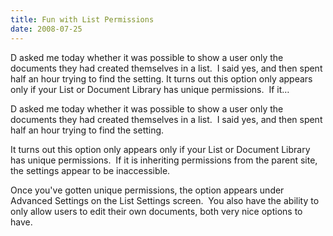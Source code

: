 ```yaml
---
title: Fun with List Permissions
date: 2008-07-25
---
```


D asked me today whether it was possible to show a user only the documents they had created themselves in a list.  I said yes, and then spent half an hour trying to find the setting. It turns out this option only appears only if your List or Document Library has unique permissions.  If it…


<!-- end -->

<div dir="ltr">D asked me today whether it was possible to show a user only the documents they had created themselves in a list.  I said yes, and then spent half an hour trying to find the setting.

It turns out this option only appears only if your List or Document Library has unique permissions.  If it is inheriting permissions from the parent site, the settings appear to be inaccessible. 

Once you've gotten unique permissions, the option appears under Advanced Settings on the List Settings screen.  You also have the ability to only allow users to edit their own documents, both very nice options to have. </div>

